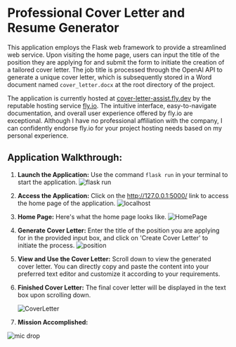 # Professional Cover Letter and Resume Generator

This application employs the Flask web framework to provide a streamlined web service. Upon visiting the home page, users can input the title of the position they are applying for and submit the form to initiate the creation of a tailored cover letter. The job title is processed through the OpenAI API to generate a unique cover letter, which is subsequently stored in a Word document named `cover_letter.docx` at the root directory of the project.

The application is currently hosted at [cover-letter-assist.fly.dev](https://cover-letter-assist.fly.dev/) by the reputable hosting service [fly.io](https://fly.io/). The intuitive interface, easy-to-navigate documentation, and overall user experience offered by fly.io are exceptional. Although I have no professional affiliation with the company, I can confidently endorse fly.io for your project hosting needs based on my personal experience.

## Application Walkthrough:

1. **Launch the Application:** Use the command `flask run` in your terminal to start the application.
   ![flask run](https://user-images.githubusercontent.com/99860222/215569860-65f5ecfc-9688-411c-ab68-e445521fcb7f.png)

2. **Access the Application:** Click on the http://127.0.0.1:5000/ link to access the home page of the application.
   ![localhost](https://user-images.githubusercontent.com/99860222/215570017-04685a75-c1f1-49ab-b152-aaa9fcc0f512.png)

3. **Home Page:** Here's what the home page looks like.
   ![HomePage](https://user-images.githubusercontent.com/99860222/223607491-065c2d2f-0346-4167-9264-bb00b9bf4633.png)

4. **Generate Cover Letter:** Enter the title of the position you are applying for in the provided input box, and click on 'Create Cover Letter' to initiate the process.
   ![position](https://user-images.githubusercontent.com/99860222/223607549-71fd7d42-d4a7-479d-98a5-001877b6f65a.png)

5. **View and Use the Cover Letter:** Scroll down to view the generated cover letter. You can directly copy and paste the content into your preferred text editor and customize it according to your requirements.

6. **Finished Cover Letter:** The final cover letter will be displayed in the text box upon scrolling down.

   ![CoverLetter](https://user-images.githubusercontent.com/99860222/223607969-183aa11c-d67c-4e3a-8970-ea8ce921f413.png)

7. **Mission Accomplished:**

![mic drop](https://user-images.githubusercontent.com/99860222/215571932-dc36a660-2f3d-4c31-884a-d6aa5c54b9c2.png)
